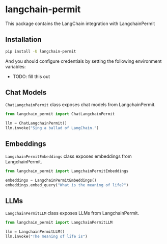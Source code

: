 # langchain-permit

This package contains the LangChain integration with LangchainPermit

## Installation

```bash
pip install -U langchain-permit
```

And you should configure credentials by setting the following environment variables:

* TODO: fill this out

## Chat Models

`ChatLangchainPermit` class exposes chat models from LangchainPermit.

```python
from langchain_permit import ChatLangchainPermit

llm = ChatLangchainPermit()
llm.invoke("Sing a ballad of LangChain.")
```

## Embeddings

`LangchainPermitEmbeddings` class exposes embeddings from LangchainPermit.

```python
from langchain_permit import LangchainPermitEmbeddings

embeddings = LangchainPermitEmbeddings()
embeddings.embed_query("What is the meaning of life?")
```

## LLMs
`LangchainPermitLLM` class exposes LLMs from LangchainPermit.

```python
from langchain_permit import LangchainPermitLLM

llm = LangchainPermitLLM()
llm.invoke("The meaning of life is")
```

